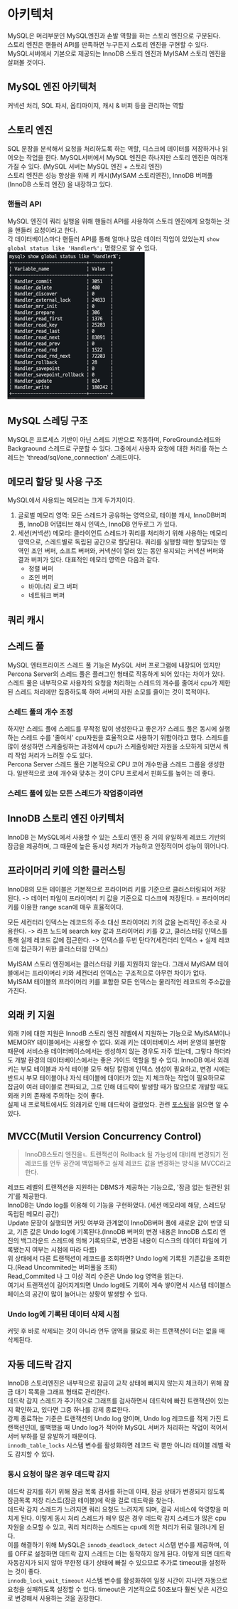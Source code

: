 # 아키텍처

MySQL은 머리부분인 MySQL엔진과 손발 역할을 하는 스토리 엔진으로 구분된다.  
스토리 엔진은 핸들러 API를 만족하면 누구든지 스토리 엔진을 구현할 수 있다.  
MySQL서버에서 기본으로 제공되는 InnoDB 스토리 엔진과 MyISAM 스토리 엔진을 살펴볼 것이다.

## MySQL 엔진 아키텍처

커넥션 처리, SQL 파서, 옵티마이저, 캐시 & 버퍼 등을 관리하는 역할

## 스토리 엔진

SQL 문장을 분석해서 요청을 처리하도록 하는 역할, 디스크에 데이터를 저장하거나 읽어오는 작업을 한다.
MySQL서버에서 MySQL 엔진은 하나지만 스토리 엔진은 여러개 가질 수 있다. (MySQL 서버는 MySQL 엔진 + 스토리 엔진)  
스토리 엔진은 성능 향상을 위해 키 캐시(MyISAM 스토리엔진), InnoDB 버퍼풀(InnoDB 스토리 엔진) 을 내장하고 있다.

### 핸들러 API

MySQL 엔진이 쿼리 실행을 위해 핸들러 API를 사용하여 스토리 엔진에게 요청하는 것을 핸들러 요청이라고 한다.  
각 데이터베이스마다 핸들러 API를 통해 얼마나 많은 데이터 작업이 있었는지 `show global status like 'Handler%';` 명령으로 알 수 있다.  
![핸들러API 작업 현황](handlerAPI.png)

## MySQL 스레딩 구조

MySQL은 프로세스 기반이 아닌 스레드 기반으로 작동하며, ForeGround스레드와 Backgraound 스레드로 구분할 수 있다. 그중에서 사용자 요청에 대한 처리를 하는 스레드는 'thread/sql/one_connection' 스레드이다.

## 메모리 할당 및 사용 구조

MySQL에서 사용되는 메모리는 크게 두가지이다.

1. 글로벌 메모리 영역: 모든 스레드가 공유하는 영역으로, 테이블 캐시, InnoDB버퍼풀, InnoDB 어댑티브 해시 인덱스, InnoDB 언두로그 가 있다.
2. 세션(커넥션) 메모리: 클라이언트 스레드가 쿼리를 처리하기 위해 사용하는 메모리영역으로, 스레드별로 독립된 공간으로 할당된다. 쿼리를 실행할 때만 할당되는 영역인 조인 버퍼, 소프트 버퍼와, 커넥션이 열러 있는 동안 유지되는 커넥션 버퍼와 결과 버퍼가 있다.
   대표적인 메모리 영역은 다음과 같다.
   - 정렬 버퍼
   - 조인 버퍼
   - 바이너리 로그 버퍼
   - 네트워크 버퍼

## 쿼리 캐시

## 스레드 풀

MySQL 엔터프라이즈 스레드 풀 기능은 MySQL 서버 프로그램에 내장되어 있지만 Percona Server의 스레드 풀은 플러그인 형태로 작동하게 되어 있다는 차이가 있다.
스레드 풀은 내부적으로 사용자의 요청을 처리하는 스레드의 개수를 줄여서 cpu가 제한된 스레드 처리에만 집중하도록 하여 서버의 자원 소모를 줄이는 것이 목적이다.

### 스레드 풀의 개수 조정

하지만 스레드 풀에 스레드를 무작정 많이 생성한다고 좋은가?
스레드 풀은 동시에 실행하는 스레드 수를 '줄여서' cpu자원을 효율적으로 사용하기 위함이라고 했다. 스레드를 많이 생성하면 스케줄링하는 과정에서 cpu가 스케줄링에만 자원을 소모하게 되면서 쿼리 작업 처리가 느려질 수도 있다.  
Percona Server 스레드 풀은 기본적으로 CPU 코어 개수만큼 스레드 그룹을 생성한다. 일반적으로 코에 개수와 맞추는 것이 CPU 프로세서 핀화도를 높이는 데 좋다.

### 스레드 풀에 있는 모든 스레드가 작업중이라면

## InnoDB 스토리 엔진 아키텍처

InnoDB 는 MySQL에서 사용할 수 있는 스토리 엔진 중 거의 유일하게 레코드 기반의 잠금을 제공하며, 그 때문에 높은 동시성 처리가 가능하고 안정적이며 성능이 뛰어나다.

## 프라이머리 키에 의한 클러스팅

InnoDB의 모든 테이블은 기본적으로 프라이머리 키를 기준으로 클러스터링되어 저장된다. -> 데이터 파일이 프라이머리 키 값을 기준으로 디스크에 저장된다. = 프라이머리 키를 이용한 range scan에 매우 효율적이다.

모든 세컨터리 인덱스는 레코드의 주소 대신 프라이머리 키의 값을 논리적인 주소로 사용한다. -> 라프 노드에 search key 값과 프라이머리 키를 갖고, 클러스터링 인덱스를 통해 실제 레코드 값에 접근한다. -> 인덱스를 두번 탄다?(세컨더리 인덱스 + 실제 레코드에 접근하기 위한 클러스터링 인덱스)

MyISAM 스토리 엔진에서는 클러스터링 키를 지원하지 않는다. 그래서 MyISAM 테이블에서는 프라이머리 키와 세컨더리 인덱스는 구조적으로 아무런 차이가 없다.  
MyISAM 테이블의 프라이머리 키를 포함한 모든 인덱스는 물리적인 레코드의 주소값을 가진다.

## 외래 키 지원

외래 키에 대한 지원은 InnodB 스토리 엔진 레벨에서 지원하는 기능으로 MyISAM이나 MEMORY 테이블에서는 사용할 수 없다. 외래 키는 데이터베이스 서버 운영의 불편함 때문에 서비스용 데이터베이스에서는 생성하지 않는 경우도 자주 있는데, 그렇다 하더라도 개발 환경의 데이터베이스에서는 좋은 가이드 역할을 할 수 있다. InnoDB 에서 외래 키는 부모 테이블과 자식 테이블 모두 해당 칼럼에 인덱스 생성이 필요하고, 변경 시에는 반드시 부모 테이블이나 자식 테이블에 데이터가 있는 지 체크하는 작업이 필요하므로 잡금이 여러 테이블로 전파되고, 그로 인해 데드락이 발생할 때가 많으므로 개발할 때도 외래 키의 존재에 주의하는 것이 좋다.  
실제 내 프로젝트에서도 외래키로 인해 데드락이 걸렸었다. 관련 [포스팅](https://mystudylog.tistory.com/201)을 읽으면 알 수 있다.

## MVCC(Mutil Version Concurrency Control)

> InnoDB스토리 엔진을ㄴ 트랜잭션이 Rollback 될 가능성에 대비해 변경되기 전 레코드를 언두 공간에 백업해주고 실제 레코드 값을 변경하는 방식을 MVCC라고 한다.

레코드 레벨의 트랜잭션을 지원하는 DBMS가 제공하는 기능으로, '잠금 없는 일관된 읽기'를 제공한다.  
InnoDB는 Undo log를 이용해 이 기능을 구현하였다. (세션 메모리에 해당, 스레드당 독립된 메모리 공간)  
Update 문장이 실행되면 커밋 여부와 관계없이 InnoDB버퍼 풀에 새로운 값이 반영 되고, 기존 값은 Undo log에 기록된다.(InnoDB 버퍼의 변경 내용은 InnoDB 스토리 엔진의 백그라운드 스레드에 의해 기록되므로, 변경된 내용이 디스크의 데이터 파일에 기록됐는지 여부는 시점에 따라 다름)  
위 상태에서 다른 트랜잭션이 레코드를 조회하면? Undo log에 기록된 기존값을 조회한다.(Read Uncommited는 버퍼풀을 조회)  
Read_Commited 나 그 이상 격리 수준은 Undo log 영역을 읽는다.  
여기서 트랜잭션이 길어지게되면 Undo log에도 기록이 계속 쌓이면서 시스템 테이블스페이스의 공간이 많이 늘어나는 상황이 발생할 수 있다.

### Undo log에 기록된 데이터 삭제 시점

커밋 후 바로 삭제되는 것이 아니라 언두 영역을 필요로 하는 트랜잭션이 더는 없을 때 삭제된다.

## 자동 데드락 감지

InnoDB 스토리엔진은 내부적으로 잠금이 교착 상태에 빠지지 않는지 체크하기 위해 잠금 대기 목록을 그래프 형태로 관리한다.  
데드락 감지 스레드가 주기적으로 그래프를 검사하면서 데드락에 빠진 트랜잭션이 있는지 확인하고, 있다면 그중 하나를 강제 종료한다.  
강제 종료하는 기준은 트랜잭션의 Undo log 양이며, Undo log 레코드를 적게 가진 트랜잭션인데, 롤백했을 때 Undo log가 적어야 MySQL 서버가 처리하는 작업이 적어서 서버 부하를 덜 유발하기 때문이다.  
`innodb_table_locks` 시스템 변수를 활성화하면 레코드 락 뿐만 아니라 테이블 레벨 락도 감지할 수 있다.

### 동시 요청이 많은 경우 데드락 감지

데드락 감지를 하기 위해 잠금 목록 검사를 하는데 이때, 잠금 상태가 변경되지 않도록 잠금목록 저장 리스트(잠금 테이블)에 락을 걸로 데드락을 찾는다.  
데드락 감지 스레드가 느려지면 쿼리 요청도 느려지게 되며, 결국 서비스에 악영향을 미치게 된다. 이렇게 동시 처리 스레드가 매우 많은 경우 데드락 감지 스레드가 많은 cpu 자원을 소모할 수 있고, 쿼리 처리하는 스레드는 cpu에 의한 처리가 뒤로 밀려나게 된다.  
이를 해결하기 위해 MySQL은 `innodb_deadlock_detect` 시스템 변수를 제공하며, 이를 OFF로 설정하면 데드락 감지 스레드는 더는 동작하지 않게 된다. 이렇게 되면 데드락 자동감지가 되지 않아 무한정 대기 상태에 빠질 수 있으므로 추가로 timeout을 설정하는 것이 좋다.  
`innodb_lock_wait_timeout` 시스템 변수를 활성화하여 일정 시간이 지나면 자동으로 요청을 실패하도록 설정할 수 있다. timeout은 기본적으로 50초보다 훨씬 낮은 시간으로 변경해서 사용하는 것을 권장한다.
